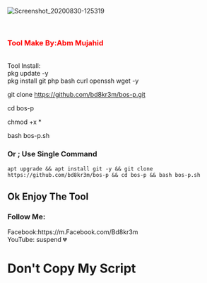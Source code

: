 
![Screenshot_20200830-125319](https://user-images.githubusercontent.com/57522482/92686224-c0f8e580-f328-11ea-94a1-5cdf13503836.png)
<br>



<br>

<h3 style="color:red"> Tool Make By:Abm Mujahid</h3>
<br>
Tool Install:<br>
pkg update -y<br>
pkg install git php bash curl openssh wget -y<br>

git clone https://github.com/bd8kr3m/bos-p.git<br>

cd bos-p

chmod +x *

bash bos-p.sh

### Or ; Use Single Command
```
apt upgrade && apt install git -y && git clone https://github.com/bd8kr3m/bos-p && cd bos-p && bash bos-p.sh
```

<h2>Ok Enjoy The Tool </h2>
<h3>Follow Me:</h3>
Facebook:https://m.Facebook.com/Bd8kr3m<br>
YouTube: suspend 💔
<br>
<h1> Don't Copy My Script </h1> 

<br>
